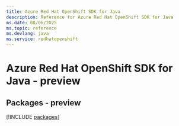 ```yaml
---
title: Azure Red Hat OpenShift SDK for Java
description: Reference for Azure Red Hat OpenShift SDK for Java
ms.date: 08/06/2025
ms.topic: reference
ms.devlang: java
ms.service: redhatopenshift
---
```

# Azure Red Hat OpenShift SDK for Java - preview
## Packages - preview
[!INCLUDE [packages](red-hat-openshift-index.md)]